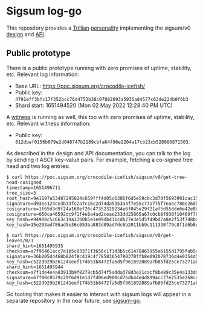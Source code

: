 # Sigsum log-go
This repository provides a
	[Trillian](https://transparency.dev/#trillian)
	[personality](https://github.com/google/trillian/blob/master/docs/Personalities.md)
implementing the sigsum/v0
	[design](https://git.sigsum.org/sigsum/tree/doc/design.md)
and
	[API](https://git.sigsum.org/sigsum/tree/doc/api.md).

## Public prototype
There is a public prototype running with zero promises of uptime,
stability, etc.  Relevant log information:

- Base URL: https://poc.sigsum.org/crocodile-icefish/
- Public key: `4791eff3bfc17f352bcc76d4752b38c07882093a5935a84577c63de224b0f6b3`
- Shard start: 1651494520 (Mon 02 May 2022 12:28:40 PM UTC)

A [witness](https://github.com/sigsum/sigsum-witness-py) is running as well,
this too with zero promises of uptime, stability, etc.  Relevant witness information:

- Public key: `812dbef0156b079e2d048747b2189cbfa64f96e2204a17cb23cb528080871503`.

As described in the design and API documentation, you can talk to the
log by sending it ASCII key-value pairs.  For example, fetching a co-signed
tree head and two log entries:

```
$ curl https://poc.sigsum.org/crocodile-icefish/sigsum/v0/get-tree-head-cosigned
timestamp=1651496711
tree_size=3
root_hash=9e1197a53487295824c659fff4d05c6386f6d5e59cbc3d70f5693901cac15ca8
signature=d93ee124ce3b33fc2a7c16c2d74da5353a4f7e55c77a775f7eaec786e26dbf3e2cf25f7b00f9611d4f55196d4734242cf750ec2d42801f0b8abf27ae0146850e
cosignature=1f65d3d9f24a160ef26c47352329234e6f045e29f21af5d55dde6e42e8bb0577ef34382e405f208488f18cc3b1e55fa439d1641cd2a376320820192728bb4f02
cosignature=050ca46592dc9f1f4e8a4ad2ceae233dd25865a67c0cb8f938f10469f780dfb6c41c641aa19c968e526c1a9340241207a3b67d1f003b7b3fb18ff74ba1aa3702
key_hash=e94908c5c663c19a37b0b5e1e09db411cdb77e3e5d5f49bd7a8e2f53f748bdec
key_hash=15e203ad786ad5e36c053ba883d09ad7dc6b2011bb9c111330f79c8f1d6b8e69

$ curl https://poc.sigsum.org/crocodile-icefish/sigsum/v0/get-leaves/0/1
shard_hint=1651495935
checksum=a7f95461acc7e1b5c03371f3656c1f1d3b5c61478863955e6155d1795fab5c02
signature=36b205d4468b824f8c419c4f78583654780378ffb8e092078736d4e0354d52d5fcce54c9742092333ec50841b07e482898b549ca09956715d0a754633535fe0b
key_hash=c522d929b261241eef174b51b8472fa5d5f961892089a7b85fd25ce73271abca
shard_hint=1651495944
checksum=a7f1de4e4a83913b9f8279cb5d74f5adda378d3e21cacf8be89c35e4a133d01b
signature=67f90c0579c29f6d91e1d7fd06ed900cd76db44e4d899acc77e2535e268ce09a040d9ca0b2c1becb5ae79ce35ec260ed65b8436d7ff524415080343bd207cd06
key_hash=c522d929b261241eef174b51b8472fa5d5f961892089a7b85fd25ce73271abca
```

Go tooling that makes it easier to interact with sigsum logs will appear in a
separate repository in the near future, see
	[sigsum-go](https://git.sigsum.org/sigsum-go/).
